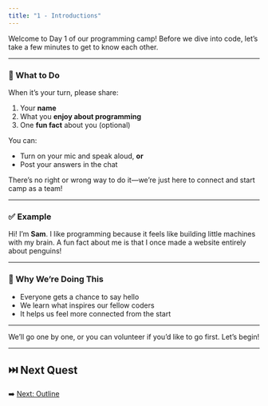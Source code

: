 ```yaml
---
title: "1 - Introductions"
---
```



Welcome to Day 1 of our programming camp! Before we dive into code, let’s take a few minutes to get to know each other.

---

### 🔗 What to Do

When it’s your turn, please share:

1. Your **name**
2. What you **enjoy about programming**
3. One **fun fact** about you (optional)

You can:

* Turn on your mic and speak aloud, **or**
* Post your answers in the chat

There’s no right or wrong way to do it—we’re just here to connect and start camp as a team!

---

### ✅ Example

Hi! I’m **Sam**. I like programming because it feels like building little machines with my brain. A fun fact about me is that I once made a website entirely about penguins!

---

### 🚀 Why We’re Doing This

* Everyone gets a chance to say hello
* We learn what inspires our fellow coders
* It helps us feel more connected from the start

---

We’ll go one by one, or you can volunteer if you’d like to go first. Let’s begin!

---


## ⏭️ Next Quest

➡️ [Next: Outline](/robocode/Day-1/02_outline)
